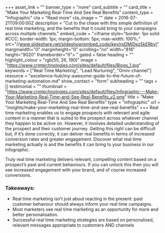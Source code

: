 +++
asset_link = ""
banner_type = "none"
card_subtitle = ""
card_title = "Make Your Marketing Real-Time And See Real Benefits"
content_type = "Infographic"
cta = "Read more"
cta_image = ""
date = 2016-07-21T09:00:00Z
description = "Cut to the chase with this simple definition of real time marketing, and the benefits that it could bring to your campaigns across multiple channels."
embed_code = "<iframe style=\"border: 1px solid #CCC; border-width: 1px; margin-bottom: 5px; max-width: 100%;\" src=\"//www.slideshare.net/slideshow/embed_code/key/rpDMjDez5kERby\" marginwidth=\"0\" marginheight=\"0\" scrolling=\"no\" width=\"816\" height=\"9020\" frameborder=\"0\"> </iframe>"
gated = false
heading = ""
highlight_colour = "rgb(55, 26, 190)"
image = "https://www.crmtechnologies.com/sites/default/files/Blogs_1.jpg"
keywords = ["Real Time Marketing", "Lead Nurturing", "Omni-channel"]
resource = "excellence-hub/my-awesome-guide-to-the-future-of-marketing-automation.md"
show_contact = "form"
subheading = ""
tags = []
testimonial = ""
thumbnail = "https://www.crmtechnologies.com/sites/default/files/Infographic---Make-Your-Marketing-Real-Time-and-See-Real-Benefits_v2.png"
title = "Make Your Marketing Real-Time And See Real Benefits"
type = "infographic"
url = "insights/make-your-marketing-real-time-and-see-real-benefits"
+++
Real time marketing enables us to engage prospects with relevant and agile content in a manner that is suited to the prospect across whatever channel they happen to be active on. However, it involves detailed understanding of the prospect and their customer journey. Getting this right can be difficult but, if it’s done correctly, it can deliver real benefits in terms of increased conversion rates and greater engagement. Discover what real time marketing actually is and the benefits it can bring to your business in our infographic.

Truly real time marketing delivers relevant, compelling content based on a prospect’s past and current behaviours. If you can unlock this then you will see increased engagement with your brand, and of course increased conversions.

### Takeaways:

* Real time marketing isn’t just about reacting in the present: past customer behaviour should always inform your real time campaigns.
* Most marketers see real time marketing as an opportunity for more and better personalisation.
* Successful real time marketing strategies are based on personalised, relevant messages appropriate to customers AND channels